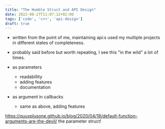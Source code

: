 ```yaml
---
title: "The Humble Struct and API Design"
date: 2022-08-27T11:07:12+02:00
tags: ['code', 'c++', 'api-design']
draft: true
---
```


* written from the point of me, maintaining api:s used my multiple projects in different states of completeness.

* probably said before but worth repeating, I see this "in the wild" a lot of times.

* as parameters
    - readabillity
    - adding features
    - documentation

* as argument in callbacks
    - same as above, adding features

https://quuxplusone.github.io/blog/2020/04/18/default-function-arguments-are-the-devil/ the parameter struct!